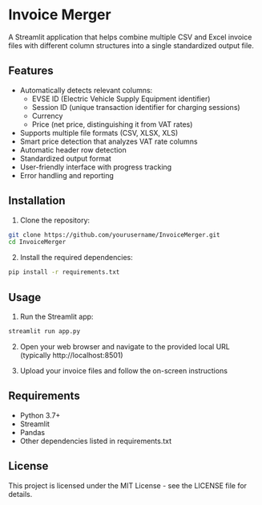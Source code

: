 # Invoice Merger

A Streamlit application that helps combine multiple CSV and Excel invoice files with different column structures into a single standardized output file.

## Features

- Automatically detects relevant columns:
  - EVSE ID (Electric Vehicle Supply Equipment identifier)
  - Session ID (unique transaction identifier for charging sessions)
  - Currency
  - Price (net price, distinguishing it from VAT rates)
- Supports multiple file formats (CSV, XLSX, XLS)
- Smart price detection that analyzes VAT rate columns
- Automatic header row detection
- Standardized output format
- User-friendly interface with progress tracking
- Error handling and reporting

## Installation

1. Clone the repository:
```bash
git clone https://github.com/yourusername/InvoiceMerger.git
cd InvoiceMerger
```

2. Install the required dependencies:
```bash
pip install -r requirements.txt
```

## Usage

1. Run the Streamlit app:
```bash
streamlit run app.py
```

2. Open your web browser and navigate to the provided local URL (typically http://localhost:8501)

3. Upload your invoice files and follow the on-screen instructions

## Requirements

- Python 3.7+
- Streamlit
- Pandas
- Other dependencies listed in requirements.txt

## License

This project is licensed under the MIT License - see the LICENSE file for details.